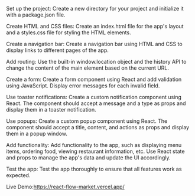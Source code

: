 Set up the project: Create a new directory for your project and initialize it with a package.json file.

Create HTML and CSS files: Create an index.html file for the app's layout and a styles.css file for styling the HTML elements.

Create a navigation bar: Create a navigation bar using HTML and CSS to display links to different pages of the app.

Add routing: Use the built-in window.location object and the history API to change the content of the main element based on the current URL.

Create a form: Create a form component using React and add validation using JavaScript. Display error messages for each invalid field.

Use toaster notifications: Create a custom notification component using React. The component should accept a message and a type as props and display them in a toaster notification.

Use popups: Create a custom popup component using React. The component should accept a title, content, and actions as props and display them in a popup window.

Add functionality: Add functionality to the app, such as displaying menu items, ordering food, viewing restaurant information, etc. Use React state and props to manage the app's data and update the UI accordingly.

Test the app: Test the app thoroughly to ensure that all features work as expected.


Live Demo:https://react-flow-market.vercel.app/

